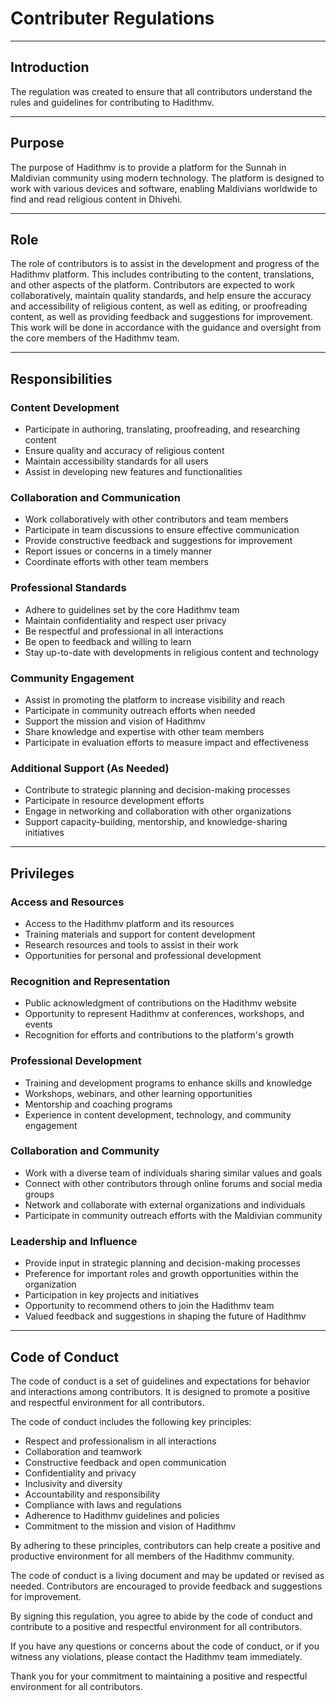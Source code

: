 # Contributer Regulations

---

## Introduction

The regulation was created to ensure that all contributors understand the rules and guidelines for contributing to Hadithmv.

---

## Purpose

The purpose of Hadithmv is to provide a platform for the Sunnah in Maldivian community using modern technology. The platform is designed to work with various devices and software, enabling Maldivians worldwide to find and read religious content in Dhivehi.

---

## Role

The role of contributors is to assist in the development and progress of the Hadithmv platform. This includes contributing to the content, translations, and other aspects of the platform. Contributors are expected to work collaboratively, maintain quality standards, and help ensure the accuracy and accessibility of religious content, as well as editing, or proofreading content, as well as providing feedback and suggestions for improvement. This work will be done in accordance with the guidance and oversight from the core members of the Hadithmv team.

---

## Responsibilities

### Content Development

- Participate in authoring, translating, proofreading, and researching content
- Ensure quality and accuracy of religious content
- Maintain accessibility standards for all users
- Assist in developing new features and functionalities

### Collaboration and Communication

- Work collaboratively with other contributors and team members
- Participate in team discussions to ensure effective communication
- Provide constructive feedback and suggestions for improvement
- Report issues or concerns in a timely manner
- Coordinate efforts with other team members

### Professional Standards

- Adhere to guidelines set by the core Hadithmv team
- Maintain confidentiality and respect user privacy
- Be respectful and professional in all interactions
- Be open to feedback and willing to learn
- Stay up-to-date with developments in religious content and technology

### Community Engagement

- Assist in promoting the platform to increase visibility and reach
- Participate in community outreach efforts when needed
- Support the mission and vision of Hadithmv
- Share knowledge and expertise with other team members
- Participate in evaluation efforts to measure impact and effectiveness

### Additional Support (As Needed)

- Contribute to strategic planning and decision-making processes
- Participate in resource development efforts
- Engage in networking and collaboration with other organizations
- Support capacity-building, mentorship, and knowledge-sharing initiatives

---

## Privileges

### Access and Resources

- Access to the Hadithmv platform and its resources
- Training materials and support for content development
- Research resources and tools to assist in their work
- Opportunities for personal and professional development

### Recognition and Representation

- Public acknowledgment of contributions on the Hadithmv website
- Opportunity to represent Hadithmv at conferences, workshops, and events
- Recognition for efforts and contributions to the platform's growth

### Professional Development

- Training and development programs to enhance skills and knowledge
- Workshops, webinars, and other learning opportunities
- Mentorship and coaching programs
- Experience in content development, technology, and community engagement

### Collaboration and Community

- Work with a diverse team of individuals sharing similar values and goals
- Connect with other contributors through online forums and social media groups
- Network and collaborate with external organizations and individuals
- Participate in community outreach efforts with the Maldivian community

### Leadership and Influence

- Provide input in strategic planning and decision-making processes
- Preference for important roles and growth opportunities within the organization
- Participation in key projects and initiatives
- Opportunity to recommend others to join the Hadithmv team
- Valued feedback and suggestions in shaping the future of Hadithmv

---

## Code of Conduct

The code of conduct is a set of guidelines and expectations for behavior and interactions among contributors. It is designed to promote a positive and respectful environment for all contributors.

The code of conduct includes the following key principles:

- Respect and professionalism in all interactions
- Collaboration and teamwork
- Constructive feedback and open communication
- Confidentiality and privacy
- Inclusivity and diversity
- Accountability and responsibility
- Compliance with laws and regulations
- Adherence to Hadithmv guidelines and policies
- Commitment to the mission and vision of Hadithmv

By adhering to these principles, contributors can help create a positive and productive environment for all members of the Hadithmv community.

The code of conduct is a living document and may be updated or revised as needed. Contributors are encouraged to provide feedback and suggestions for improvement.

By signing this regulation, you agree to abide by the code of conduct and contribute to a positive and respectful environment for all contributors.

If you have any questions or concerns about the code of conduct, or if you witness any violations, please contact the Hadithmv team immediately.

Thank you for your commitment to maintaining a positive and respectful environment for all contributors.

